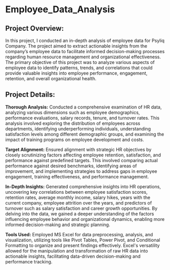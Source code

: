 # Employee_Data_Analysis

## Project Overview:
  In this project, I conducted an in-depth analysis of employee data for Psyliq Company. The project aimed to extract actionable insights from the company’s employee data to facilitate informed decision-making processes regarding human resource management and organizational effectiveness.
The primary objective of this project was to analyze various aspects of employee data to identify patterns, trends, and correlations that could provide valuable insights into employee performance, engagement, retention, and overall organizational health.

## Project Details:
**Thorough Analysis:** Conducted a comprehensive examination of HR data, analyzing various dimensions such as employee demographics, performance evaluations, salary records, tenure, and turnover rates. This analysis involved exploring the distribution of employees across departments, identifying underperforming individuals, understanding satisfaction levels among different demographic groups, and examining the impact of training programs on employee development and costs.

**Target Alignment:** Ensured alignment with strategic HR objectives by closely scrutinizing factors affecting employee retention, satisfaction, and performance against predefined targets. This involved comparing actual performance against desired benchmarks, identifying areas of improvement, and implementing strategies to address gaps in employee engagement, training effectiveness, and performance management.

**In-Depth Insights:** Generated comprehensive insights into HR operations, uncovering key correlations between employee satisfaction scores, retention rates, average monthly income, salary hikes, years with the current company, employee attrition over the years, and predictors of turnover such as salary satisfaction and career growth opportunities. By delving into the data, we gained a deeper understanding of the factors influencing employee behavior and organizational dynamics, enabling more informed decision-making and strategic planning.

**Tools Used:** Employed MS Excel for data preprocessing, analysis, and visualization, utilizing tools like Pivot Tables, Power Pivot, and Conditional Formatting to organize and present findings effectively. Excel's versatility allowed for the manipulation and transformation of raw HR data into actionable insights, facilitating data-driven decision-making and performance tracking. 
